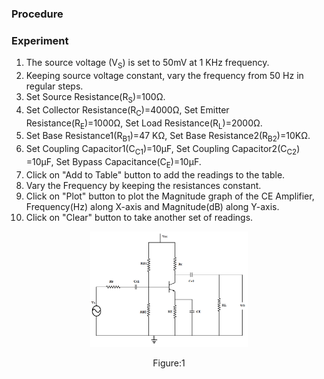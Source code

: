 ### Procedure

### Experiment
1. The source voltage (V<sub>S</sub>) is set to 50mV at 1 KHz frequency.
2. Keeping source voltage constant, vary the frequency from 50 Hz in regular steps.
3. Set Source Resistance(R<sub>S</sub>)=100&#937;.
4. Set Collector Resistance(R<sub>C</sub>)=4000&#937;, Set Emitter Resistance(R<sub>E</sub>)=1000&#937;, Set Load Resistance(R<sub>L</sub>)=2000&#937;. 
5. Set Base Resistance1(R<sub>B1</sub>)=47 K&#937;, Set Base Resistance2(R<sub>B2</sub>)=10K&#937;.
6. Set Coupling Capacitor1(C<sub>C1</sub>)=10&#956;F, Set Coupling Capacitor2(C<sub>C2</sub>) =10&#956;F, Set Bypass Capacitance(C<sub>E</sub>)=10&#956;F.
7. Click on "Add to Table" button to add the readings to the table.
8. Vary the Frequency by keeping the resistances constant.
9. Click on "Plot" button to plot the Magnitude graph of the CE Amplifier, Frequency(Hz) along X-axis and Magnitude(dB) along Y-axis.
10. Click on "Clear" button to take another set of readings.
                                    

<div align="center">
<img src="images/ceampprc.png" width="50%">
<p>Figure:1</p>
</div>

<script id="MathJax-script" async src="https://cdn.jsdelivr.net/npm/mathjax@3/es5/tex-mml-chtml.js"></script>







